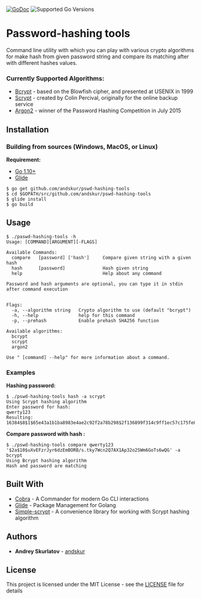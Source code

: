 [![GoDoc](https://godoc.org/github.com/andskur/pswd-hashing-tools?status.svg)](https://godoc.org/github.com/andskur/pswd-hashing-tools)
![Supported Go Versions](https://img.shields.io/badge/Go-1.10%2C%201.11-lightgrey.svg)
# Password-hashing tools

Command line utility with which you can play with various crypto algorithms for make hash from given password string and compare its matching after with different hashes values.

### Currently Supported Algorithms:
* [Bcrypt](https://wikipedia.org/wiki/Bcrypt) - based on the Blowfish cipher, and presented at USENIX in 1999
* [Scrypt](https://wikipedia.org/wiki/Scrypt) - created by Colin Percival, originally for the online backup service
* [Argon2](https://wikipedia.org/wiki/Argon2) - winner of the Password Hashing Competition in July 2015

## Installation
### Building from sources (Windows, MacOS, or Linux)

**Requirement:**
* [Go 1.10+](https://golang.org/doc/install)
* [Glide](https://github.com/Masterminds/glide#install)

```
$ go get github.com/andskur/pswd-hashing-tools
$ cd $GOPATH/src/github.com/andskur/pswd-hashing-tools
$ glide install
$ go build
```

## Usage
```
$ ./paswd-hashing-tools -h
Usage: [COMMAND][ARGUMENT][-FLAGS]

Available Commands:
  compare   [password] ['hash']     Compare given string with a given hash
  hash      [password]              Hash given string
  help                              Help about any command

Password and hash arguments are optional, you can type it in stdin after command execution


Flags:
  -a, --algorithm string   Crypto algorithm to use (default "bcrypt")
  -h, --help               help for this command
  -p, --prehash            Enable prehash SHA256 function
  
Available algorithms:
  bcrypt
  scrypt
  argon2

Use " [command] --help" for more information about a command.
```

### Examples
**Hashing password:**
```
$ ./pswd-hashing-tools hash -a scrypt
Using Scrypt hashing algorithm 
Enter password for hash:
qwerty123
Resulting: 16384$8$1$65e43a1b1ba8983e4ae2c92f2a78b298$2f136899f314c9ff1ec57c175fe824eea37c6499facab44dc8b680e52343a357
```
**Compare password with hash :**
```
$ ./pswd-hashing-tools compare qwerty123 '$2a$10$uXvEFzrJyr6dzEmBORB/s.tky7Wcn2Q7AX1Ap32o2SWm6GoTs6wQG' -a bcrypt
Using Bcrypt hashing algorithm 
Hash and password are matching
```

## Built With

* [Cobra](https://github.com/spf13/cobra) - A Commander for modern Go CLI interactions
* [Glide](https://github.com/Masterminds/glide) - Package Management for Golang
* [Simple-scrypt](https://github.com/elithrar/simple-scrypt) - A convenience library for working with Scrypt hashing algorithm

## Authors

* **Andrey Skurlatov** - [andskur](https://github.com/andskur)

## License

This project is licensed under the MIT License - see the [LICENSE](LICENSE) file for details